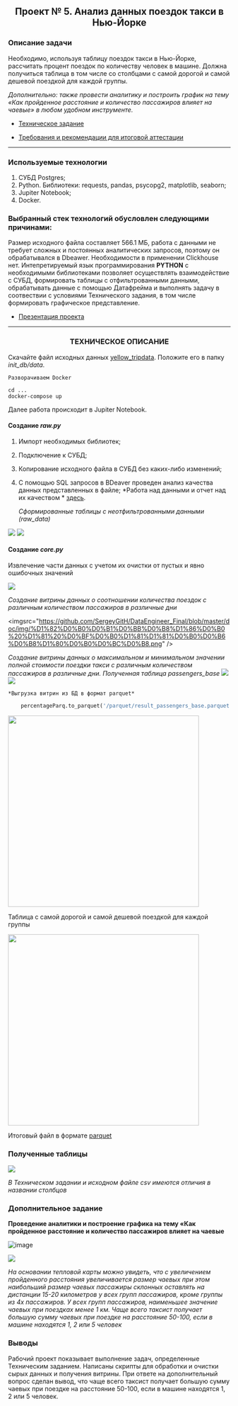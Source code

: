 ## <p align="center">Проект № 5. Анализ данных поездок такси в Нью-Йорке</p>

### Описание задачи

Необходимо, используя таблицу поездок такси в Нью-Йорке, рассчитать процент поездок по количеству человек в машине. Должна получиться таблица в том числе со столбцами с самой дорогой и самой дешевой поездкой для каждой группы.

*Дополнительно: также провести аналитику и построить график на тему «Как пройденное расстояние и количество пассажиров влияет на чаевые» в любом удобном инструменте.*

* [Техническое задание](https://github.com/SergeyGitH/DataEngineer_Final/blob/master/doc/%D0%A2%D0%B5%D1%85%D0%BD%D0%B8%D1%87%D0%B5%D1%81%D0%BA%D0%BE%D0%B5%20%D0%B7%D0%B0%D0%B4%D0%B0%D0%BD%D0%B8%D0%B5.txt "Техническое задание")
  
* [Требования и рекомендации для итоговой аттестации ](https://github.com/SergeyGitH/DataEngineer_Final/blob/master/doc/%D0%A2%D1%80%D0%B5%D0%B1%D0%BE%D0%B2%D0%B0%D0%BD%D0%B8%D1%8F%20%D0%B8%20%D1%80%D0%B5%D0%BA%D0%BE%D0%BC%D0%B5%D0%BD%D0%B4%D0%B0%D1%86%D0%B8%D0%B8%20%D0%B4%D0%BB%D1%8F%20%D0%B8%D1%82%D0%BE%D0%B3%D0%BE%D0%B2%D0%BE%D0%B9%20%D0%B0%D1%82%D1%82%D0%B5%D1%81%D1%82%D0%B0%D1%86%D0%B8%D0%B8.txt "Требования и рекомендации для итоговой аттестации ")

******************************************************************************************************************

### Используемые технологии
1. СУБД Postgres;
2. Python. Библиотеки: requests, pandas,  psycopg2, matplotlib, seaborn;
3. Jupiter Notebook;
4. Docker.

### Выбранный стек технологий обусловлен следующими причинами:
Размер исходного файла составляет 566.1 МБ, работа с данными не требует сложных и постоянных аналитических запросов, поэтому он обрабатывался в Dbeawer. Необходимости в применении Clickhouse нет. Интепретируемый язык программирования **PYTHON** c необходимыми библиотеками позволяет осуществлять взаимодействие с СУБД, формировать таблицы с отфильтрованными данными, обрабатывать данные с помощью Датафрейма и выполнять задачу в соотвествии с условиями Технического задания, в том числе формировать графическое представление.

* [Презентация проекта](https://github.com/SergeyGitH/DataEngineer_Final/blob/master/doc/Presentation_Semenov.pptx "Презентация проекта")

*************************************************************************************************************************

### <p align="center">ТЕХНИЧЕСКОЕ ОПИСАНИЕ</p> 

Скачайте файл исходных данных [yellow_tripdata](https://disk.yandex.ru/d/DKeoopbGH1Ttuw). Положите его в папку *init_db/data*.  


`Разворачиваем Docker`
```
cd ...
docker-compose up
```
Далее работа происходит в Jupiter Notebook.  
#### Создание *raw.py*
1. Импорт необходимых библиотек;
2. Подключение к СУБД;
3. Копирование исходного файла в СУБД без каких-либо изменений;
4. С помощью SQL запросов в BDeaver проведен анализ качества данных представленных в файле;
   *Работа над данными и отчет над их качеством * [здесь](https://github.com/SergeyGitH/DataEngineer_Final/blob/master/doc/README.md).

   *Сформированные таблицы с неотфильтрованными данными (raw_data)*  
  <img src="https://github.com/SergeyGitH/DataEngineer_Final/blob/master/doc/img/raw1.png" />
  <img src="https://github.com/SergeyGitH/DataEngineer_Final/blob/master/doc/img/raw2.png" />

#### Создание *core.py*
Извлечение части данных с учетом их очистки от пустых и явно ошибочных значений

<img src="https://github.com/SergeyGitH/DataEngineer_Final/blob/master/doc/img/core.png" />  

*Создание витрины данных о соотношении количества поездок с различным количеством пассажиров в различные дни*

<imgsrc="https://github.com/SergeyGitH/DataEngineer_Final/blob/master/doc/img/%D1%82%D0%B0%D0%B1%D0%BB%D0%B8%D1%86%D0%B0%20%D1%81%20%D0%BF%D0%B0%D1%81%D1%81%D0%B0%D0%B6%D0%B8%D1%80%D0%B0%D0%BC%D0%B8.png" />

*Создание витрины данных о максимальном и минимальном значении полной стоимости поездки такси с различным количеством пассажиров в различные дни. Полученная таблица passengers_base*
<img src="https://github.com/SergeyGitH/DataEngineer_Final/blob/master/doc/img/load1.png" />  
<img src="https://github.com/SergeyGitH/DataEngineer_Final/blob/master/doc/img/load2.png" />  


    *Выгрузка витрин из БД в формат parquet*

```python
    percentageParq.to_parquet('/parquet/result_passengers_base.parquet', index=False)
```  
<img src="https://github.com/SergeyGitH/DataEngineer_Final/blob/master/doc/img/%D1%82%D0%B0%D0%B1%D0%BB%D0%B8%D1%86%D0%B0%20%D1%81%20%D0%BF%D0%B0%D1%81%D1%81%D0%B0%D0%B6%D0%B8%D1%80%D0%B0%D0%BC%D0%B8.png" height="432"/>

Таблица с самой дорогой и самой дешевой поездкой для каждой группы

<img src="https://github.com/SergeyGitH/DataEngineer_Final/blob/master/doc/img/%D1%82%D0%B0%D0%B1%D0%BB%D0%B8%D1%86%D0%B0%20%D1%81%20%D1%87%D0%B0%D0%B5%D0%B2%D1%8B%D0%BC%D0%B8.png" height="432"/>

Итоговый файл в формате [parquet](https://github.com/SergeyGitH/DataEngineer_Final/blob/master/parquet/result_passengers_base.parquet "parquet")

### Полученные таблицы   

<img src="https://github.com/SergeyGitH/DataEngineer_Final/blob/master/doc/img/taxi%20-%20result.png" />

*В Техническом задании и исходном файле csv имеются отличия в названии столбцов*

### Дополнительное задание  
**Проведение аналитики и построение графика на тему «Как пройденное расстояние и количество пассажиров влияет на чаевые**  

![image](https://github.com/SergeyGitH/DataEngineer_Final/assets/136009620/827e3dd8-5071-43f2-bd69-ca02c6a1d1eb)

<img src="https://github.com/SergeyGitH/DataEngineer_Final/blob/master/doc/img/analisys.png" />

*На основании тепловой карты можно увидеть, что с увеличением пройденного расстояния увеличивается размер чаевых при этом наибольший размер чаевых пассажиры склонных оставлять на дистанции 15-20 километров у всех групп пассажиров, кроме группы из 4х пассажиров. 
У всех групп пассажиров, наименьшее значение чаевых при поездках менее 1 км.
Чаще всего таксист получает большую сумму чаевых при поездке на расстояние 50-100, если в машине находятся 1, 2 или 5 человек*  

### Выводы

Рабочий проект показывает выполнение задач, определенные Техническим заданием. 
Написаны скрипты для обработки и очистки сырых данных и получения витрины.
При ответе на дополнительный вопрос сделан вывод, что чаще всего таксист получает большую сумму чаевых при поездке на расстояние 50-100, если в машине находятся 1, 2 или 5 человек.


